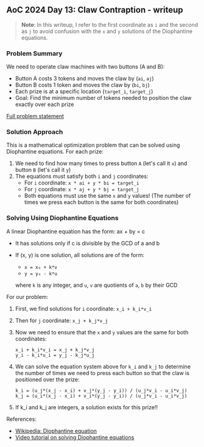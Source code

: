 ## AoC 2024 Day 13: Claw Contraption - writeup

> **Note**: In this writeup, I refer to the first coordinate as `i` and the second as `j` to avoid confusion with the `x` and `y` solutions of the Diophantine equations.

### Problem Summary
We need to operate claw machines with two buttons (A and B):
- Button A costs 3 tokens and moves the claw by (`ai`, `aj`)
- Button B costs 1 token and moves the claw by (`bi`, `bj`)
- Each prize is at a specific location (`target_i`, `target_j`)
- Goal: Find the minimum number of tokens needed to position the claw exactly over each prize

[Full problem statement](https://adventofcode.com/2024/day/13)

### Solution Approach
This is a mathematical optimization problem that can be solved using Diophantine equations. For each prize:

1. We need to find how many times to press button `A` (let's call it `x`) and button `B` (let's call it `y`)
2. The equations must satisfy both `i` and `j` coordinates:
   - For `i` coordinate: `x * ai + y * bi = target_i`
   - For `j` coordinate: `x * aj + y * bj = target_j`
   - Both equations must use the same `x` and `y` values! (The number of times we press each button is the same for both coordinates)

### Solving Using Diophantine Equations
A linear Diophantine equation has the form: ax + by = c
- It has solutions only if c is divisible by the GCD of a and b
- If (x, y) is one solution, all solutions are of the form:
  - `x = x₀ + k*v`
  - `y = y₀ - k*u`

  where `k` is any integer, and `u`, `v` are quotients of `a`, `b` by their GCD

For our problem:
1. First, we find solutions for `i` coordinate: `x_i + k_i*v_i`
2. Then for `j` coordinate: `x_j + k_j*v_j`
3. Now we need to ensure that the `x` and `y` values are the same for both coordinates:
   ```
   x_i + k_i*v_i = x_j + k_j*v_j
   y_i - k_i*u_i = y_j - k_j*u_j
   ```
4. We can solve the equation system above for `k_i` and `k_j` to determine the number of times we need to press each button so that the claw is positioned over the prize:
   ```
   k_i = (u_j*(x_j - x_i) + v_j*(y_j - y_i)) / (u_j*v_i - u_i*v_j)
   k_j = (u_i*(x_j - x_i) + v_i*(y_j - y_i)) / (u_j*v_i - u_i*v_j)
   ```

5. If k_i and k_j are integers, a solution exists for this prize!!

References:
- [Wikipedia: Diophantine equation](https://en.wikipedia.org/wiki/Diophantine_equation)
- [Video tutorial on solving Diophantine equations](https://www.youtube.com/watch?v=FjliV5u2IVw)

